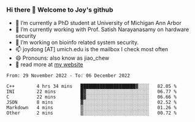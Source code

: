 ### Hi there 👋 Welcome to Joy's github

- 🔭 I’m currently a PhD student at University of Michigan Ann Arbor
- 🌱 I’m currently working with Prof. Satish Narayanasamy on hardware security
- 👯 I’m working on bioinfo related system security. 
- 📫 joydong [AT] umich.edu is the mailbox I check most often
- 😄 Pronouns: also know as jiao_chew
- 💬 read more at [my website](https://joydddd.github.io/)
<!--START_SECTION:waka-->

```text
From: 29 November 2022 - To: 06 December 2022

C++        4 hrs 34 mins   ████████████████████▓░░░░   82.05 %
INI        22 mins         █▓░░░░░░░░░░░░░░░░░░░░░░░   06.77 %
C          22 mins         █▓░░░░░░░░░░░░░░░░░░░░░░░   06.66 %
JSON       8 mins          ▓░░░░░░░░░░░░░░░░░░░░░░░░   02.52 %
Markdown   4 mins          ▒░░░░░░░░░░░░░░░░░░░░░░░░   01.26 %
Other      2 mins          ▒░░░░░░░░░░░░░░░░░░░░░░░░   00.72 %
```

<!--END_SECTION:waka-->

